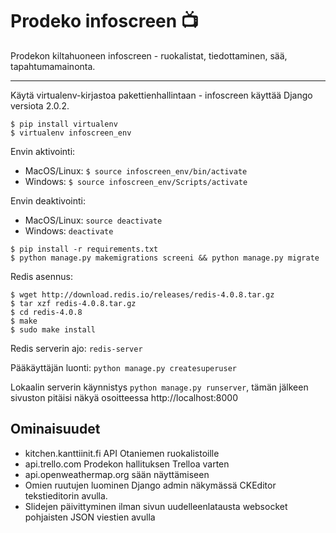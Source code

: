 # Prodeko infoscreen :tv:

Prodekon kiltahuoneen infoscreen - ruokalistat, tiedottaminen, sää, tapahtumamainonta.

---

Käytä virtualenv-kirjastoa pakettienhallintaan - infoscreen käyttää Django versiota 2.0.2.

```
$ pip install virtualenv
$ virtualenv infoscreen_env
```

Envin aktivointi:
- MacOS/Linux: `$ source infoscreen_env/bin/activate`  
- Windows: `$ source infoscreen_env/Scripts/activate`

Envin deaktivointi:
- MacOS/Linux: `source deactivate`
- Windows: `deactivate`

```
$ pip install -r requirements.txt
$ python manage.py makemigrations screeni && python manage.py migrate
```

Redis asennus:
```
$ wget http://download.redis.io/releases/redis-4.0.8.tar.gz
$ tar xzf redis-4.0.8.tar.gz
$ cd redis-4.0.8
$ make
$ sudo make install
```

Redis serverin ajo: `redis-server`

Pääkäyttäjän luonti: `python manage.py createsuperuser`

Lokaalin serverin käynnistys `python manage.py runserver`, tämän jälkeen sivuston pitäisi näkyä osoitteessa http://localhost:8000

## Ominaisuudet

- kitchen.kanttiinit.fi API Otaniemen ruokalistoille
- api.trello.com Prodekon hallituksen Trelloa varten
- api.openweathermap.org sään näyttämiseen
- Omien ruutujen luominen Django admin näkymässä CKEditor tekstieditorin avulla.
- Slidejen päivittyminen ilman sivun uudelleenlatausta websocket pohjaisten JSON viestien avulla
